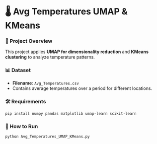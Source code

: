 # 🌡️ Avg Temperatures UMAP & KMeans

### 📌 Project Overview
This project applies **UMAP for dimensionality reduction** and **KMeans clustering** to analyze temperature patterns.

### 📊 Dataset
- **Filename**: `Avg_Temperatures.csv`
- Contains average temperatures over a period for different locations.

### 🛠️ Requirements
```bash
pip install numpy pandas matplotlib umap-learn scikit-learn
```

### 🚀 How to Run
```bash
python Avg_Temperatures_UMAP_KMeans.py
```

